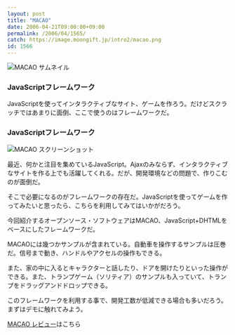 ```yaml
---
layout: post
title: "MACAO"
date: 2006-04-21T09:00:00+09:00
permalink: /2006/04/1565/
catch: https://image.moongift.jp/intro2/macao.png
id: 1566
---
```

 ![MACAO サムネイル](https://image.moongift.jp/intro2/macao.t.png "MACAO サムネイル")
  

### JavaScriptフレームワーク
  
JavaScriptを使ってインタラクティブなサイト、ゲームを作ろう。だけどスクラッチではあまりに面倒、ここで使うのはフレームワークだ。  
<!--more-->  

### JavaScriptフレームワーク
  

![MACAO スクリーンショット](https://image.moongift.jp/intro2/macao.png "MACAO スクリーンショット")

  

最近、何かと注目を集めているJavaScript。Ajaxのみならず、インタラクティブなサイトを作る上でも活躍してくれる。だが、開発環境などの問題で、作りこむのが面倒だ。

  

そこで必要になるのがフレームワークの存在だ。JavaScriptを使ってゲームを作ってみたいと思ったら、こちらを利用してみてはいかがだろう。

  

今回紹介するオープンソース・ソフトウェアはMACAO、JavaScript+DHTMLをベースにしたフレームワークだ。

  

MACAOには幾つかサンプルが含まれている。自動車を操作するサンプルは圧巻だ。信号まで動き、ハンドルやアクセルの操作もできる。

  

また、家の中に入るとキャラクターと話したり、ドアを開けたりといった操作ができる。また、トランプゲーム（ソリティア）のサンプルも入っていて、トランプをドラッグアンドドロップできる。

  

このフレームワークを利用する事で、開発工数が低減できる場合も多いだろう。まずはデモに触れてみよう。

  

[MACAO レビュー](http://oss.moongift.jp/review/i-1570.html)はこちら


